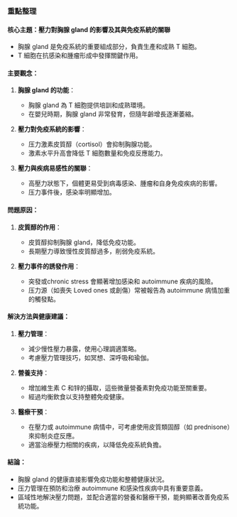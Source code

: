 ### 重點整理

#### 核心主題：壓力對胸腺 gland 的影響及其與免疫系統的關聯

- 胸腺 gland 是免疫系統的重要組成部分，負責生產和成熟 T 細胞。
- T 細胞在抗感染和腫瘤形成中發揮關鍵作用。

#### 主要觀念：

1. **胸腺 gland 的功能**：
   - 胸腺 gland 為 T 細胞提供培訓和成熟環境。
   - 在嬰兒時期，胸腺 gland 非常發育，但隨年齡增長逐漸萎縮。

2. **壓力對免疫系統的影響**：
   - 压力激素皮質醇（cortisol）會抑制胸腺功能。
   - 激素水平升高會降低 T 細胞數量和免疫反應能力。

3. **壓力與疾病易感性的關聯**：
   - 高壓力狀態下，個體更易受到病毒感染、腫瘤和自身免疫疾病的影響。
   - 压力事件後，感染率明顯增加。

#### 問題原因：

1. **皮質醇的作用**：
   - 皮質醇抑制胸腺 gland，降低免疫功能。
   - 長期壓力導致慢性皮質醇過多，削弱免疫系統。

2. **壓力事件的誘發作用**：
   - 突發或chronic stress 會顯著增加感染和 autoimmune 疾病的風險。
   - 压力源（如喪失 Loved ones 或創傷）常被報告為 autoimmune 病情加重的觸發點。

#### 解決方法與健康建議：

1. **壓力管理**：
   - 減少慢性壓力暴露，使用心理調適策略。
   - 考慮壓力管理技巧，如冥想、深呼吸和瑜伽。

2. **營養支持**：
   - 增加維生素 C 和锌的攝取，這些微量營養素對免疫功能至關重要。
   - 經過均衡飲食以支持整體免疫健康。

3. **醫療干預**：
   - 在壓力或 autoimmune 病情中，可考慮使用皮質類固醇（如 prednisone）來抑制炎症反應。
   - 適當治療壓力相關的疾病，以降低免疫系統負擔。

#### 結論：

- 胸腺 gland 的健康直接影響免疫功能和整體健康狀況。
- 压力管理在預防和治療 autoimmune 和感染性疾病中具有重要意義。
- 區域性地解決壓力問題，並配合適當的營養和醫療干預，能夠顯著改善免疫系統功能。
